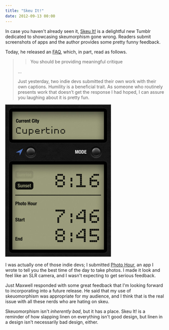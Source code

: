 ```yaml
---
title: "Skeu It!"
date: 2012-09-13 00:00
---
```


<p>In case you haven't already seen it, <a href="http://skeu.it">Skeu It!</a> is a delightful new Tumblr dedicated to showcasing skeumorphism gone wrong. Readers submit screenshots of apps and the author provides some pretty funny feedback.</p>

<p>Today, he released an <a href="http://skeu.it/post/31463162523/faq">FAQ</a>, which, in part, read as follows.</p>

<blockquote>
  <blockquote>
    <p>You should be providing meaningful critique</p>
  </blockquote>
  
  <p>...</p>
  
  <p>Just yesterday, two indie devs submitted their own work with their own captions. Humility is a beneficial trait. As someone who routinely presents work that doesn’t get the response I had hoped, I can assure you laughing about it is pretty fun.</p>

</blockquote>

<img src="/img/import/blog/skeu-it/1CDD0F5D25B3492A876BF7172C4FAE82.jpg" class="img-responsive" />

<p>I was actually one of those indie devs; I submitted <a href="http://itunes.apple.com/ca/app/photo-hour/id524263013?mt=8">Photo Hour</a>, an app I wrote to tell you the best time of the day to take photos. I made it look and feel like an SLR camera, and I wasn't expecting to get serious feedback.</p>

<p>Just Maxwell responded with some great feedback that I'm looking forward to incorporating into a future release. He said that my use of skeuomorphism was appropriate for my audience, and I think that is the real issue with all these nerds who are hating on skeu.</p>

<p>Skeuomorphism isn't <em>inherently bad</em>, but it has a place. Skeu It! is a reminder of how slapping linen on everything isn't good design, but linen in a design isn't necessarily bad design, either.</p>

<!-- more -->

